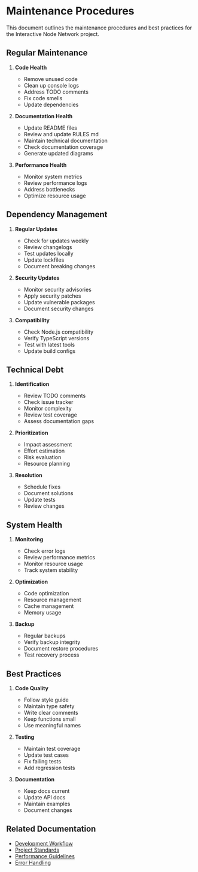 # Maintenance Procedures

This document outlines the maintenance procedures and best practices for the Interactive Node Network project.

## Regular Maintenance

1. **Code Health**
   - Remove unused code
   - Clean up console logs
   - Address TODO comments
   - Fix code smells
   - Update dependencies

2. **Documentation Health**
   - Update README files
   - Review and update RULES.md
   - Maintain technical documentation
   - Check documentation coverage
   - Generate updated diagrams

3. **Performance Health**
   - Monitor system metrics
   - Review performance logs
   - Address bottlenecks
   - Optimize resource usage

## Dependency Management

1. **Regular Updates**
   - Check for updates weekly
   - Review changelogs
   - Test updates locally
   - Update lockfiles
   - Document breaking changes

2. **Security Updates**
   - Monitor security advisories
   - Apply security patches
   - Update vulnerable packages
   - Document security changes

3. **Compatibility**
   - Check Node.js compatibility
   - Verify TypeScript versions
   - Test with latest tools
   - Update build configs

## Technical Debt

1. **Identification**
   - Review TODO comments
   - Check issue tracker
   - Monitor complexity
   - Review test coverage
   - Assess documentation gaps

2. **Prioritization**
   - Impact assessment
   - Effort estimation
   - Risk evaluation
   - Resource planning

3. **Resolution**
   - Schedule fixes
   - Document solutions
   - Update tests
   - Review changes

## System Health

1. **Monitoring**
   - Check error logs
   - Review performance metrics
   - Monitor resource usage
   - Track system stability

2. **Optimization**
   - Code optimization
   - Resource management
   - Cache management
   - Memory usage

3. **Backup**
   - Regular backups
   - Verify backup integrity
   - Document restore procedures
   - Test recovery process

## Best Practices

1. **Code Quality**
   - Follow style guide
   - Maintain type safety
   - Write clear comments
   - Keep functions small
   - Use meaningful names

2. **Testing**
   - Maintain test coverage
   - Update test cases
   - Fix failing tests
   - Add regression tests

3. **Documentation**
   - Keep docs current
   - Update API docs
   - Maintain examples
   - Document changes

## Related Documentation

- [Development Workflow](../development-workflow.md)
- [Project Standards](../project-standards.md)
- [Performance Guidelines](../performance/README.md)
- [Error Handling](../errors/README.md) 